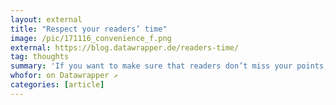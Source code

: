 ```yaml
---
layout: external
title: "Respect your readers’ time"
image: /pic/171116_convenience_f.png
external: https://blog.datawrapper.de/readers-time/
tag: thoughts
summary: 'If you want to make sure that readers don’t miss your points, don’t just show them. Tell them.'
whofor: on Datawrapper ↗
categories: [article]
---
```

